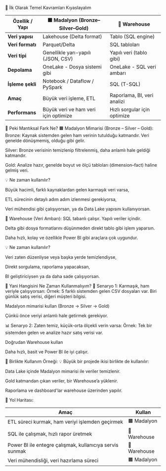 🧭 İlk Olarak Temel Kavramları Kıyaslayalım

| Özellik / Yapı   | 🟫 Madalyon (Bronze–Silver–Gold)     | 🏢 Warehouse                 |
| ---------------- | ------------------------------------ | ---------------------------- |
| **Veri yapısı**  | Lakehouse (Delta format)             | Tablo (SQL engine)           |
| **Veri formatı** | Parquet/Delta                        | SQL tabloları                |
| **Veri tipi**    | Genellikle yarı-yapılı (JSON, CSV)   | Yapılı veri (tablo gibi)     |
| **Depolama**     | OneLake - Dosya sistemi gibi         | OneLake - SQL veri ambarı    |
| **İşleme şekli** | Notebook / Dataflow / PySpark        | SQL (T-SQL)                  |
| **Amaç**         | Büyük veri işleme, ETL               | Raporlama, BI, veri analizi  |
| **Performans**   | Büyük veri ve ham veri için optimize | Hızlı sorgular için optimize |



🧠 Peki Mantıksal Fark Ne?
🟫 Madalyon Mimarisi (Bronze – Silver – Gold):
Bronze: Kaynak sistemden gelen ham verinin tutulduğu katmandır. Veri genelde dönüşmemiş, olduğu gibi gelir.

Silver: Bronze verisinin temizlenip filtrelenmiş, daha anlamlı hale geldiği katmandır.

Gold: Analize hazır, genelde boyut ve ölçü tabloları (dimension–fact) haline gelmiş veri.

💡 Ne zaman kullanılır?

Büyük hacimli, farklı kaynaklardan gelen karmaşık veri varsa,

ETL sürecinin detaylı adım adım izlenmesi gerekiyorsa,

Veri mühendisi gibi çalışıyorsan, ya da Data Lake yapısını kullanıyorsan.

🏢 Warehouse (Veri Ambarı):
SQL tabanlı çalışır. Yapılı veriler içindir.

Delta gibi dosya formatlarını düşünmeden direkt tablo gibi işlem yaparsın.

Daha hızlı, kolay ve özellikle Power BI gibi araçlara çok uygundur.

💡 Ne zaman kullanılır?

Veri zaten düzenliyse veya başka yerde temizlendiyse,

Direkt sorgulama, raporlama yapacaksan,

BI geliştiriciysen ya da daha sade çalışıyorsan.

🤔 Yani Hangisini Ne Zaman Kullanmalıyım?
🔁 Senaryo 1: Karmaşık, ham veriyle çalışıyorsan:
Örnek: 5 farklı sistemden gelen CSV dosyaları var. Biri günlük satış verisi, diğeri müşteri bilgisi.

Madalyon mimarisi kullan (Bronze → Silver → Gold)

Çünkü önce veriyi anlamlı hale getirmek gerekiyor.

📊 Senaryo 2: Zaten temiz, küçük-orta ölçekli verin varsa:
Örnek: Tek bir sistemden gelen ve analize hazır satış verisi var.

Doğrudan Warehouse kullan

Daha hızlı, basit ve Power BI ile iyi çalışır.

🔄 Birlikte Kullanım Örneği:
💡 Büyük bir projede ikisi birlikte de kullanılır:

Data Lake içinde Madalyon mimarisi ile veriler temizlenir.

Gold katmandan çıkan veriler, bir Warehouse’a yüklenir.

Raporlama ve dashboard'lar warehouse üzerinden yapılır.



🎯 Yol Haritası:

| Amaç                                                     | Kullan       |
| -------------------------------------------------------- | ------------ |
| ETL süreci kurmak, ham veriyi işlemden geçirmek          | 🟫 Madalyon  |
| SQL ile çalışmak, hızlı rapor üretmek                    | 🏢 Warehouse |
| Power BI ile entegre çalışmak, kullanıcıya servis sunmak | 🏢 Warehouse |
| Veri mühendisliği, veri hazırlama süreci                 | 🟫 Madalyon  |
